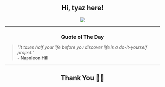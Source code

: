 <h2 align="center"> Hi, tyaz here!</h2>

<p align="center">
<a href="https://github.com/tyazx" alt="github streak"><img src="https://dvst-streak.herokuapp.com/?user=tyazx&theme=tokyonight&fire=DD472C"></a>
</p>

<hr>
<h3 align="center">Quote of The Day</h3>
<p align="center">
<blockquote>
<i>"It takes half your life before you discover life is a do-it-yourself project."</i>
<br>
<b>- Napoleon Hill</b>
</blockquote>
</p>


<hr>
<h2 align="center">Thank You 🙏🏼</h2>
